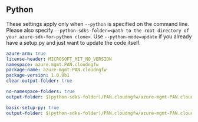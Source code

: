 ## Python

These settings apply only when `--python` is specified on the command line.
Please also specify `--python-sdks-folder=<path to the root directory of your azure-sdk-for-python clone>`.
Use `--python-mode=update` if you already have a setup.py and just want to update the code itself.

``` yaml $(python)
azure-arm: true
license-header: MICROSOFT_MIT_NO_VERSION
namespace: azure.mgmt.PAN.cloudngfw
package-name: azure-mgmt-PAN.cloudngfw
package-version: 1.0.0b1
clear-output-folder: true
```

``` yaml $(python) && $(python-mode) == 'update'
no-namespace-folders: true
output-folder: $(python-sdks-folder)/PAN.cloudngfw/azure-mgmt-PAN.cloudngfw/azure/mgmt/PAN.cloudngfw
```

``` yaml $(python) && $(python-mode) == 'create'
basic-setup-py: true
output-folder: $(python-sdks-folder)/PAN.cloudngfw/azure-mgmt-PAN.cloudngfw
```
